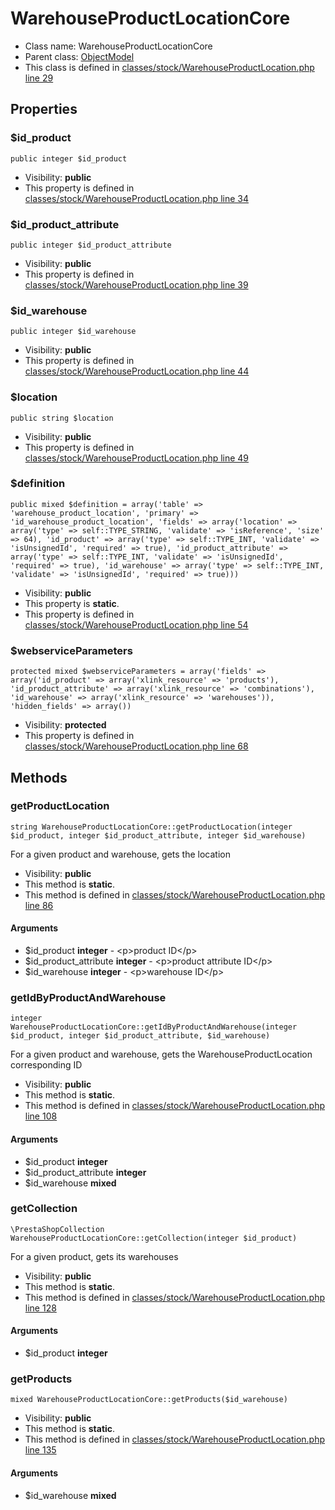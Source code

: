 WarehouseProductLocationCore
===============






* Class name: WarehouseProductLocationCore
* Parent class: [ObjectModel](ObjectModelCore)
* This class is defined in [classes/stock/WarehouseProductLocation.php line 29](https://github.com/PrestaShop/PrestaShop/blob/1.6.1.1/classes/stock/WarehouseProductLocation.php#L29)





Properties
----------


### $id_product

    public integer $id_product





* Visibility: **public**
* This property is defined in [classes/stock/WarehouseProductLocation.php line 34](https://github.com/PrestaShop/PrestaShop/blob/1.6.1.1/classes/stock/WarehouseProductLocation.php#34)


### $id_product_attribute

    public integer $id_product_attribute





* Visibility: **public**
* This property is defined in [classes/stock/WarehouseProductLocation.php line 39](https://github.com/PrestaShop/PrestaShop/blob/1.6.1.1/classes/stock/WarehouseProductLocation.php#39)


### $id_warehouse

    public integer $id_warehouse





* Visibility: **public**
* This property is defined in [classes/stock/WarehouseProductLocation.php line 44](https://github.com/PrestaShop/PrestaShop/blob/1.6.1.1/classes/stock/WarehouseProductLocation.php#44)


### $location

    public string $location





* Visibility: **public**
* This property is defined in [classes/stock/WarehouseProductLocation.php line 49](https://github.com/PrestaShop/PrestaShop/blob/1.6.1.1/classes/stock/WarehouseProductLocation.php#49)


### $definition

    public mixed $definition = array('table' => 'warehouse_product_location', 'primary' => 'id_warehouse_product_location', 'fields' => array('location' => array('type' => self::TYPE_STRING, 'validate' => 'isReference', 'size' => 64), 'id_product' => array('type' => self::TYPE_INT, 'validate' => 'isUnsignedId', 'required' => true), 'id_product_attribute' => array('type' => self::TYPE_INT, 'validate' => 'isUnsignedId', 'required' => true), 'id_warehouse' => array('type' => self::TYPE_INT, 'validate' => 'isUnsignedId', 'required' => true)))





* Visibility: **public**
* This property is **static**.
* This property is defined in [classes/stock/WarehouseProductLocation.php line 54](https://github.com/PrestaShop/PrestaShop/blob/1.6.1.1/classes/stock/WarehouseProductLocation.php#54)


### $webserviceParameters

    protected mixed $webserviceParameters = array('fields' => array('id_product' => array('xlink_resource' => 'products'), 'id_product_attribute' => array('xlink_resource' => 'combinations'), 'id_warehouse' => array('xlink_resource' => 'warehouses')), 'hidden_fields' => array())





* Visibility: **protected**
* This property is defined in [classes/stock/WarehouseProductLocation.php line 68](https://github.com/PrestaShop/PrestaShop/blob/1.6.1.1/classes/stock/WarehouseProductLocation.php#68)


Methods
-------


### getProductLocation

    string WarehouseProductLocationCore::getProductLocation(integer $id_product, integer $id_product_attribute, integer $id_warehouse)

For a given product and warehouse, gets the location



* Visibility: **public**
* This method is **static**.
* This method is defined in [classes/stock/WarehouseProductLocation.php line 86](https://github.com/PrestaShop/PrestaShop/blob/1.6.1.1/classes/stock/WarehouseProductLocation.php#86)


#### Arguments
* $id_product **integer** - &lt;p&gt;product ID&lt;/p&gt;
* $id_product_attribute **integer** - &lt;p&gt;product attribute ID&lt;/p&gt;
* $id_warehouse **integer** - &lt;p&gt;warehouse ID&lt;/p&gt;



### getIdByProductAndWarehouse

    integer WarehouseProductLocationCore::getIdByProductAndWarehouse(integer $id_product, integer $id_product_attribute, $id_warehouse)

For a given product and warehouse, gets the WarehouseProductLocation corresponding ID



* Visibility: **public**
* This method is **static**.
* This method is defined in [classes/stock/WarehouseProductLocation.php line 108](https://github.com/PrestaShop/PrestaShop/blob/1.6.1.1/classes/stock/WarehouseProductLocation.php#108)


#### Arguments
* $id_product **integer**
* $id_product_attribute **integer**
* $id_warehouse **mixed**



### getCollection

    \PrestaShopCollection WarehouseProductLocationCore::getCollection(integer $id_product)

For a given product, gets its warehouses



* Visibility: **public**
* This method is **static**.
* This method is defined in [classes/stock/WarehouseProductLocation.php line 128](https://github.com/PrestaShop/PrestaShop/blob/1.6.1.1/classes/stock/WarehouseProductLocation.php#128)


#### Arguments
* $id_product **integer**



### getProducts

    mixed WarehouseProductLocationCore::getProducts($id_warehouse)





* Visibility: **public**
* This method is **static**.
* This method is defined in [classes/stock/WarehouseProductLocation.php line 135](https://github.com/PrestaShop/PrestaShop/blob/1.6.1.1/classes/stock/WarehouseProductLocation.php#135)


#### Arguments
* $id_warehouse **mixed**


